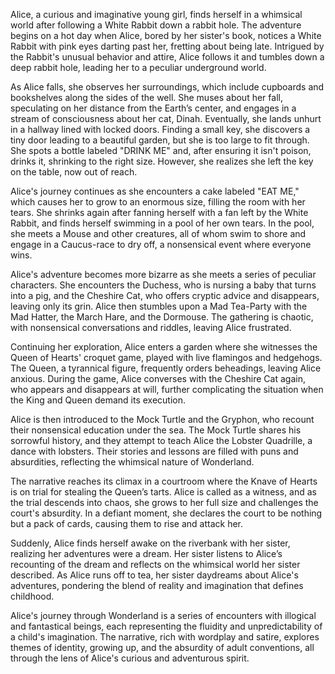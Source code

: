 Alice, a curious and imaginative young girl, finds herself in a whimsical world after following a White Rabbit down a rabbit hole. The adventure begins on a hot day when Alice, bored by her sister's book, notices a White Rabbit with pink eyes darting past her, fretting about being late. Intrigued by the Rabbit's unusual behavior and attire, Alice follows it and tumbles down a deep rabbit hole, leading her to a peculiar underground world.

As Alice falls, she observes her surroundings, which include cupboards and bookshelves along the sides of the well. She muses about her fall, speculating on her distance from the Earth’s center, and engages in a stream of consciousness about her cat, Dinah. Eventually, she lands unhurt in a hallway lined with locked doors. Finding a small key, she discovers a tiny door leading to a beautiful garden, but she is too large to fit through. She spots a bottle labeled "DRINK ME" and, after ensuring it isn't poison, drinks it, shrinking to the right size. However, she realizes she left the key on the table, now out of reach.

Alice's journey continues as she encounters a cake labeled "EAT ME," which causes her to grow to an enormous size, filling the room with her tears. She shrinks again after fanning herself with a fan left by the White Rabbit, and finds herself swimming in a pool of her own tears. In the pool, she meets a Mouse and other creatures, all of whom swim to shore and engage in a Caucus-race to dry off, a nonsensical event where everyone wins.

Alice's adventure becomes more bizarre as she meets a series of peculiar characters. She encounters the Duchess, who is nursing a baby that turns into a pig, and the Cheshire Cat, who offers cryptic advice and disappears, leaving only its grin. Alice then stumbles upon a Mad Tea-Party with the Mad Hatter, the March Hare, and the Dormouse. The gathering is chaotic, with nonsensical conversations and riddles, leaving Alice frustrated.

Continuing her exploration, Alice enters a garden where she witnesses the Queen of Hearts' croquet game, played with live flamingos and hedgehogs. The Queen, a tyrannical figure, frequently orders beheadings, leaving Alice anxious. During the game, Alice converses with the Cheshire Cat again, who appears and disappears at will, further complicating the situation when the King and Queen demand its execution.

Alice is then introduced to the Mock Turtle and the Gryphon, who recount their nonsensical education under the sea. The Mock Turtle shares his sorrowful history, and they attempt to teach Alice the Lobster Quadrille, a dance with lobsters. Their stories and lessons are filled with puns and absurdities, reflecting the whimsical nature of Wonderland.

The narrative reaches its climax in a courtroom where the Knave of Hearts is on trial for stealing the Queen’s tarts. Alice is called as a witness, and as the trial descends into chaos, she grows to her full size and challenges the court's absurdity. In a defiant moment, she declares the court to be nothing but a pack of cards, causing them to rise and attack her.

Suddenly, Alice finds herself awake on the riverbank with her sister, realizing her adventures were a dream. Her sister listens to Alice’s recounting of the dream and reflects on the whimsical world her sister described. As Alice runs off to tea, her sister daydreams about Alice's adventures, pondering the blend of reality and imagination that defines childhood.

Alice's journey through Wonderland is a series of encounters with illogical and fantastical beings, each representing the fluidity and unpredictability of a child's imagination. The narrative, rich with wordplay and satire, explores themes of identity, growing up, and the absurdity of adult conventions, all through the lens of Alice's curious and adventurous spirit.